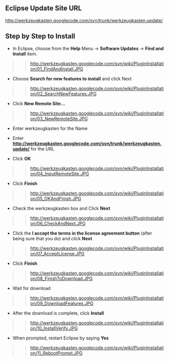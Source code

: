 ## Eclipse Update Site URL ##

http://werkzeugkasten.googlecode.com/svn/trunk/werkzeugkasten.update/



## Step by Step to Install ##

  * In Eclipse, choose from the **Help** Menu -> **Software Updates** -> **Find and Install** item.
> > http://werkzeugkasten.googlecode.com/svn/wiki/PluginInstallation/01_FindAndInstall.JPG
  * Choose **Search for new features to install** and click Next
> > http://werkzeugkasten.googlecode.com/svn/wiki/PluginInstallation/02_SearchNewFeatures.JPG
  * Click **New Remote Site...**
> > http://werkzeugkasten.googlecode.com/svn/wiki/PluginInstallation/03_NewRemoteSite.JPG
  * Enter werkzeugkasten for the Name

  * Enter **http://werkzeugkasten.googlecode.com/svn/trunk/werkzeugkasten.update/**  for the URL

  * Click **OK**
> > http://werkzeugkasten.googlecode.com/svn/wiki/PluginInstallation/04_InputRemoteSite.JPG
  * Click **Finish**
> > http://werkzeugkasten.googlecode.com/svn/wiki/PluginInstallation/05_OKAndFinish.JPG
  * Check the werkzeugkasten box and Click **Next**
> > http://werkzeugkasten.googlecode.com/svn/wiki/PluginInstallation/06_CheckAndNext.JPG
  * Click the **I accept the terms in the license agreement button** (after being sure that you do) and click **Next**
> > http://werkzeugkasten.googlecode.com/svn/wiki/PluginInstallation/07_AcceptLicense.JPG

  * Click **Finish**
> > http://werkzeugkasten.googlecode.com/svn/wiki/PluginInstallation/08_FinishToDownload.JPG

  * Wait for download
> > http://werkzeugkasten.googlecode.com/svn/wiki/PluginInstallation/09_DownloadFeatures.JPG

  * After the download is complete, click **Install**
> > http://werkzeugkasten.googlecode.com/svn/wiki/PluginInstallation/10_InstallVerify.JPG

  * When prompted, restart Eclipse by saying **Yes**
> > http://werkzeugkasten.googlecode.com/svn/wiki/PluginInstallation/11_RebootPrompt.JPG
